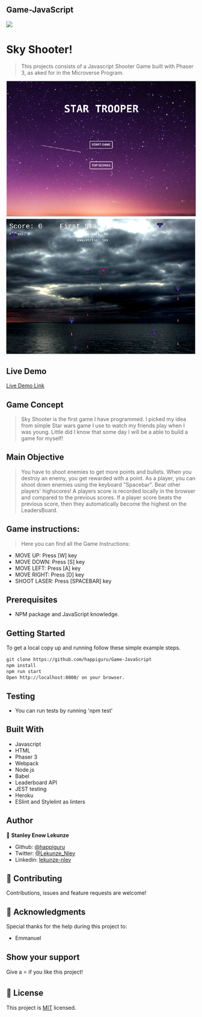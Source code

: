 ## Game-JavaScript
![](https://img.shields.io/badge/Microverse-blueviolet)


# Sky Shooter!

> This projects consists of a Javascript Shooter Game built with Phaser 3, as aked for in the Microverse Program.

![screenshot](./g1.png)
![screenshot](./g2.png)

## Live Demo

[Live Demo Link](https://phaserskyshooter.herokuapp.com/)
## Game Concept

> Sky Shooter is the first game I have programmed. I picked my idea from simple Star wars game I use to watch my friends play when I was young. Little did I know that some day I will be a able to build a game for myself! 

## Main Objective

> You have to shoot enemies to get more points and bullets.
> When you destroy an enemy, you get rewarded with a point.
> As a player, you can shoot down enemies using the keyboard "Spacebar".
> Beat other players' highscores!
> A players score is recorded locally in the browser and compared to the previous scores.
> If a player score beats the previous score, then they automatically become the highest on the LeadersBoard.

## Game instructions:

> Here you can find all the Game Instructions:
- MOVE UP: Press [W] key
- MOVE DOWN: Press [S] key
- MOVE LEFT: Press [A] key
- MOVE RIGHT: Press [D] key
- SHOOT LASER: Press [SPACEBAR] key

## Prerequisites
- NPM package and JavaScript knowledge.

## Getting Started

To get a local copy up and running follow these simple example steps.

```
git clone https://github.com/happiguru/Game-JavaScript
npm install
npm run start
Open http://localhost:8000/ on your browser.
```
## Testing

- You can run tests by running 'npm test'

## Built With

- Javascript
- HTML
- Phaser 3
- Webpack
- Node.js
- Babel
- Leaderboard API
- JEST testing
- Heroku
- ESlint and Stylelint as linters

## Author


👤 **Stanley Enow Lekunze**

- Github: [@happiguru](https://github.com/happiguru)
- Twitter: [@Lekunze_Nley](https://twitter.com/Lekunze_Nley)
- Linkedin: [lekunze-nley](https://www.linkedin.com/in/lekunze-nley/)

## 🤝 Contributing

Contributions, issues and feature requests are welcome!

## 🤝 Acknowledgments

Special thanks for the help during this project to: 

- Emmanuel

## Show your support

Give a ⭐️ if you like this project!

## 📝 License

This project is [MIT](https://github.com/happiguru/Game-JavaScript/blob/4bf5acfdd1b9df7bdc841b1665f9864a6dd6b88d/LICENSE) licensed.
